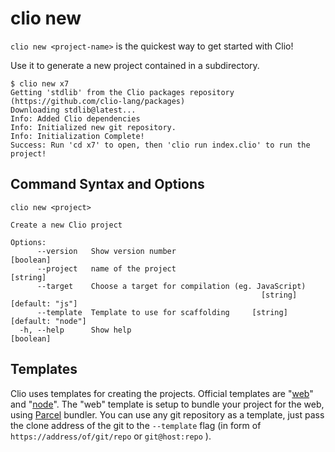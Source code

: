 # clio new

`clio new <project-name>` is the quickest way to get started with Clio!

Use it to generate a new project contained in a subdirectory.

```text
$ clio new x7
Getting 'stdlib' from the Clio packages repository (https://github.com/clio-lang/packages)
Downloading stdlib@latest...
Info: Added Clio dependencies
Info: Initialized new git repository.
Info: Initialization Complete!
Success: Run 'cd x7' to open, then 'clio run index.clio' to run the project!
```

## Command Syntax and Options

```text
clio new <project>

Create a new Clio project

Options:
      --version   Show version number                                  [boolean]
      --project   name of the project                                   [string]
      --target    Choose a target for compilation (eg. JavaScript)
                                                        [string] [default: "js"]
      --template  Template to use for scaffolding     [string] [default: "node"]
  -h, --help      Show help                                            [boolean]
```

## Templates

Clio uses templates for creating the projects. Official templates are "[web](https://github.com/clio-lang/template-web)" and "[node](https://github.com/clio-lang/template-node)". The "web" template is setup to bundle your project for the web, using [Parcel](https://parceljs.org/) bundler. You can use any git repository as a template, just pass the clone address of the git to the `--template` flag \(in form of `https://address/of/git/repo` or `git@host:repo` \).

